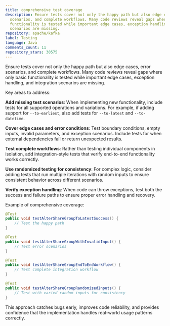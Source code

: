 ```yaml
---
title: comprehensive test coverage
description: Ensure tests cover not only the happy path but also edge cases, error
  scenarios, and complete workflows. Many code reviews reveal gaps where only basic
  functionality is tested while important edge cases, exception handling, and integration
  scenarios are missing.
repository: apache/kafka
label: Testing
language: Java
comments_count: 11
repository_stars: 30575
---
```


Ensure tests cover not only the happy path but also edge cases, error scenarios, and complete workflows. Many code reviews reveal gaps where only basic functionality is tested while important edge cases, exception handling, and integration scenarios are missing.

Key areas to address:

**Add missing test scenarios**: When implementing new functionality, include tests for all supported operations and variations. For example, if adding support for `--to-earliest`, also add tests for `--to-latest` and `--to-datetime`.

**Cover edge cases and error conditions**: Test boundary conditions, empty inputs, invalid parameters, and exception scenarios. Include tests for when external dependencies fail or return unexpected results.

**Test complete workflows**: Rather than testing individual components in isolation, add integration-style tests that verify end-to-end functionality works correctly.

**Use randomized testing for consistency**: For complex logic, consider adding tests that run multiple iterations with random inputs to ensure consistent behavior across different scenarios.

**Verify exception handling**: When code can throw exceptions, test both the success and failure paths to ensure proper error handling and recovery.

Example of comprehensive coverage:
```java
@Test
public void testAlterShareGroupToLatestSuccess() {
    // Test the happy path
}

@Test  
public void testAlterShareGroupWithInvalidInput() {
    // Test error scenarios
}

@Test
public void testAlterShareGroupEndToEndWorkflow() {
    // Test complete integration workflow
}

@Test
public void testAlterShareGroupRandomizedInputs() {
    // Test with varied random inputs for consistency
}
```

This approach catches bugs early, improves code reliability, and provides confidence that the implementation handles real-world usage patterns correctly.
